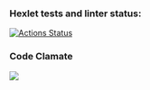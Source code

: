 ### Hexlet tests and linter status:
[![Actions Status](https://github.com/StanislavSol/python-project-83/workflows/hexlet-check/badge.svg)](https://github.com/StanislavSol/python-project-83/actions)

### Code Clamate
<a href="https://codeclimate.com/github/StanislavSol/python-project-83/maintainability"><img src="https://api.codeclimate.com/v1/badges/1604a4145450bc957ef0/maintainability" /></a>
